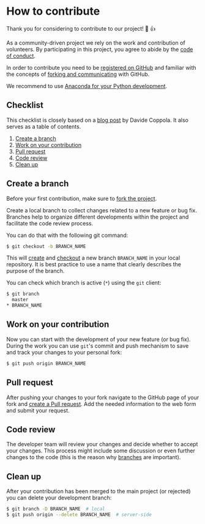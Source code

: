 # How to contribute
Thank you for considering to contribute to our project! :tada: :+1:

As a community-driven project we rely on the work and contribution of
volunteers. By participating in this project, you agree to abide by the
[code of conduct](CODE_OF_CONDUCT.md).

In order to contribute you need to be
[registered on GitHub](https://github.com/join) and familiar with the
concepts of [forking and communicating](GITHUB-INTRO.md) with GitHub.

We recommend to use [Anaconda for your Python development](CONDA-ENV.md).

## Checklist
This checklist is closely based on a
[blog post](http://blog.davidecoppola.com/2016/11/howto-contribute-to-open-source-project-on-github/)
by Davide Coppola. It also serves as a table of contents.

1. [Create a branch](#create-a-branch)
2. [Work on your contribution](#work-on-your-contribution)
3. [Pull request](#pull-request)
4. [Code review](#code-review)
5. [Clean up](#clean-up)

## Create a branch
Before your first contribution, make sure to
[fork the project](GITHUB-INTRO.md#configure-a-new-project).

Create a local branch to collect changes related to a new feature or bug fix. 
Branches help to organize different developments within the project and 
facilitate the code review process.

You can do that with the following git command:
```bash
$ git checkout -b BRANCH_NAME
```

This will [create][atlassian-branch] and [checkout][atlassian-checkout]
a new branch ``BRANCH_NAME`` in your local repository.
It is best practice to use a name that clearly describes the purpose of the 
branch.

You can check which branch is active (``*``) using the ``git`` client:
```bash
$ git branch
  master
* BRANCH_NAME
```

## Work on your contribution
Now you can start with the development of your new feature (or bug fix).
During the work you can use ``git``'s commit and push mechanism to save and
track your changes to your personal fork:
```bash
$ git push origin BRANCH_NAME
```

## Pull request
After pushing your changes to your fork navigate to the GitHub page of your
fork and [create a Pull request][github-pr]. Add the needed information to the
web form and submit your request.

## Code review
The developer team will review your changes and decide whether to accept your
changes. This process might include some discussion or even further changes to
the code (this is the reason why [branches](#create-a-branch) are important).

## Clean up
After your contribution has been merged to the main project (or rejected) you
can delete your development branch:
```bash
$ git branch -D BRANCH_NAME  # local
$ git push origin --delete BRANCH_NAME  # server-side
```

[atlassian-branch]: https://www.atlassian.com/git/tutorials/using-branches/
[atlassian-checkout]: https://www.atlassian.com/git/tutorials/using-branches/git-checkout
[github-pr]: https://help.github.com/en/articles/creating-a-pull-request
